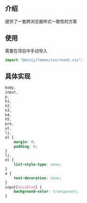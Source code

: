 ## 介绍

提供了一套跨浏览器样式一致性的方案

## 使用

需要在项目中手动导入

```js
import "@minij/lemon/css/reset.css";
```

## 具体实现

```css
body,
input,
p,
h1,
h2,
h3,
h4,
h5,
pre,
ul,
li,
ol {
    margin: 0;
    padding: 0;
}
li,
ol {
    list-style-type: none;
}
a {
    text-decoration: none;
}
input[disabled] {
    background-color: transparent;
}
```
